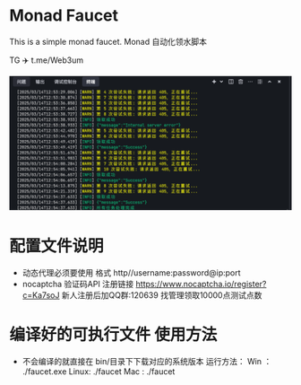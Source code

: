 # Monad Faucet

This is a simple monad faucet.
Monad 自动化领水脚本

TG ✈️ t.me/Web3um

![使用演示](./images/image.png)


# 配置文件说明
 - 动态代理必须要使用 格式 http//username:password@ip:port
 - nocaptcha 验证码API 
   注册链接 https://www.nocaptcha.io/register?c=Ka7soJ 
   新人注册后加QQ群:120639 找管理领取10000点测试点数


# 编译好的可执行文件 使用方法
- 不会编译的就直接在 bin/目录下下载对应的系统版本
运行方法：
Win ：
./faucet.exe
Linux:
./faucet
Mac :
./faucet
